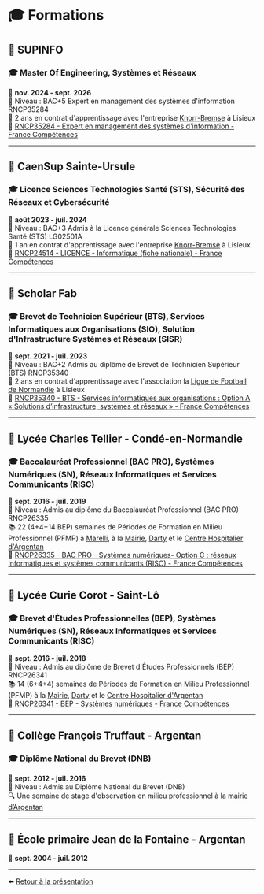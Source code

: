 # 🎓 Formations

## 🏫 SUPINFO
### 🎓 Master Of Engineering, Systèmes et Réseaux
📅 **nov. 2024 - sept. 2026**  
🎯 Niveau : BAC+5 Expert en management des systèmes d'information RNCP35284  
💼 2 ans en contrat d'apprentissage avec l'entreprise [Knorr-Bremse](Expériences-professionnelles.md) à Lisieux  
🔗 [RNCP35284 - Expert en management des systèmes d'information - France Compétences](https://www.francecompetences.fr/recherche/rncp/35284/)

---

## 🏫 CaenSup Sainte-Ursule
### 🎓 Licence Sciences Technologies Santé (STS), Sécurité des Réseaux et Cybersécurité
📅 **août 2023 - juil. 2024**  
🎯 Niveau : BAC+3 Admis à la Licence générale Sciences Technologies Santé (STS) LG02501A  
💼 1 an en contrat d'apprentissage avec l'entreprise [Knorr-Bremse](Expériences-professionnelles.md) à Lisieux  
🔗 [RNCP24514 - LICENCE - Informatique (fiche nationale) - France Compétences](https://www.francecompetences.fr/recherche/rncp/24514/)

---

## 🏫 Scholar Fab
### 🎓 Brevet de Technicien Supérieur (BTS), Services Informatiques aux Organisations (SIO), Solution d'Infrastructure Systèmes et Réseaux (SISR)
📅 **sept. 2021 - juil. 2023**  
🎯 Niveau : BAC+2 Admis au diplôme de Brevet de Technicien Supérieur (BTS) RNCP35340  
💼 2 ans en contrat d'apprentissage avec l'association la [Ligue de Football de Normandie](Expériences-professionnelles.md#apprenti-technicien-support-et-déploiement) à Lisieux  
🔗 [RNCP35340 - BTS - Services informatiques aux organisations : Option A « Solutions d’infrastructure, systèmes et réseaux » - France Compétences](https://www.francecompetences.fr/recherche/rncp/35340/)

---

## 🏫 Lycée Charles Tellier - Condé-en-Normandie
### 🎓 Baccalauréat Professionnel (BAC PRO), Systèmes Numériques (SN), Réseaux Informatiques et Services Communicants (RISC)
📅 **sept. 2016 - juil. 2019**  
🎯 Niveau : Admis au diplôme du Baccalauréat Professionnel (BAC PRO) RNCP26335  
📚 22 (4+4+14 BEP) semaines de Périodes de Formation en Milieu Professionnel (PFMP) à [Marelli](Expériences-professionnelles.md#stagiaire-technicien-support-réseau), à la [Mairie](Expériences-professionnelles.md#stagiaire-technicien-de-maintenance-en-informatique), [Darty](Expériences-professionnelles.md#stagiaire-technicien-service-clients-à-domicile) et le [Centre Hospitalier d'Argentan](Expériences-professionnelles.md#stagiaire-technicien-de-maintenance-en-informatique)  
🔗 [RNCP26335 - BAC PRO - Systèmes numériques- Option C : réseaux informatiques et systèmes communicants (RISC) - France Compétences](https://www.francecompetences.fr/recherche/rncp/26335/)

---

## 🏫 Lycée Curie Corot - Saint-Lô
### 🎓 Brevet d'Études Professionnelles (BEP), Systèmes Numériques (SN), Réseaux Informatiques et Services Communicants (RISC)
📅 **sept. 2016 - juil. 2018**  
🎯 Niveau : Admis au diplôme de Brevet d'Études Professionnels (BEP) RNCP26341  
📚 14 (6+4+4) semaines de Périodes de Formation en Milieu Professionnel (PFMP) à la [Mairie](Expériences-professionnelles.md#stagiaire-technicien-de-maintenance-en-informatique), [Darty](Expériences-professionnelles.md#stagiaire-technicien-service-clients-à-domicile) et le [Centre Hospitalier d'Argentan](Expériences-professionnelles.md#stagiaire-technicien-de-maintenance-en-informatique)  
🔗 [RNCP26341 - BEP - Systèmes numériques - France Compétences](https://www.francecompetences.fr/recherche/rncp/26341/)

---

## 🏫 Collège François Truffaut - Argentan
### 🎓 Diplôme National du Brevet (DNB)
📅 **sept. 2012 - juil. 2016**  
🎯 Niveau : Admis au Diplôme National du Brevet (DNB)  
🔍 Une semaine de stage d'observation en milieu professionnel à la [mairie d’Argentan](Expériences-professionnelles.md#stagiaire-technicien-de-maintenance-en-informatique)

---

## 🏫 École primaire Jean de la Fontaine - Argentan
📅 **sept. 2004 - juil. 2012**

---

⬅️ [Retour à la présentation](../README.md)